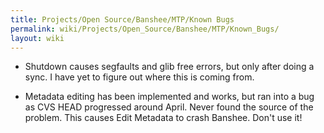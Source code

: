 ```yaml
---
title: Projects/Open Source/Banshee/MTP/Known Bugs
permalink: wiki/Projects/Open_Source/Banshee/MTP/Known_Bugs/
layout: wiki
---
```


-   Shutdown causes segfaults and glib free errors, but only after doing
    a sync. I have yet to figure out where this is coming from.

<!-- -->

-   Metadata editing has been implemented and works, but ran into a bug
    as CVS HEAD progressed around April. Never found the source of the
    problem. This causes Edit Metadata to crash Banshee. Don't use it!

